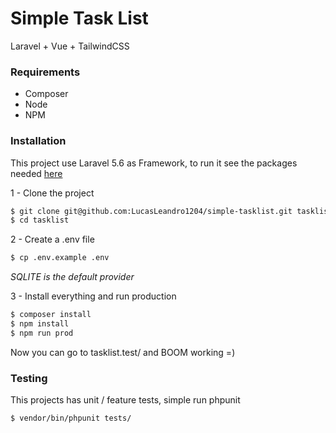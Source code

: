 # Simple Task List

Laravel + Vue + TailwindCSS

### Requirements

- Composer
- Node
- NPM

### Installation

This project use Laravel 5.6 as Framework, to run it see the packages needed [here](https://laravel.com/docs/5.6/#server-requirements)

1 - Clone the project

```bash
$ git clone git@github.com:LucasLeandro1204/simple-tasklist.git tasklist
$ cd tasklist
```

2 - Create a .env file

```bash
$ cp .env.example .env
```

_SQLITE is the default provider_

3 - Install everything and run production

```bash
$ composer install
$ npm install
$ npm run prod
```

Now you can go to tasklist.test/ and BOOM working =)

### Testing

This projects has unit / feature tests, simple run phpunit
```bash
$ vendor/bin/phpunit tests/
```

